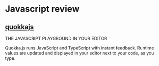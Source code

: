 # Javascript review

## [quokkajs](https://quokkajs.com/)

THE JAVASCRIPT PLAYGROUND IN YOUR EDITOR

Quokka.js runs JavaScript and TypeScript with instant feedback. Runtime values are updated and displayed in your editor next to your code, as you type.
